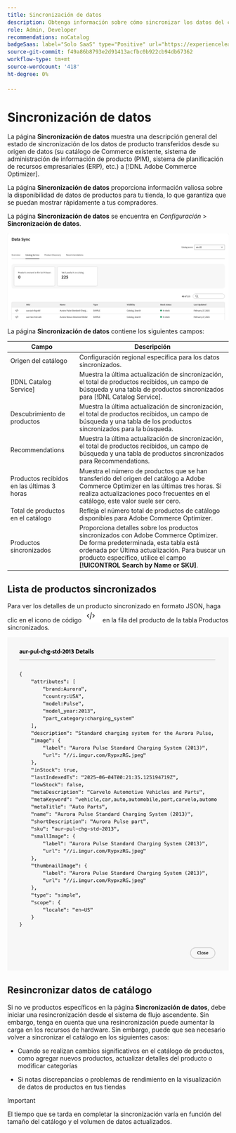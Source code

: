 ```yaml
---
title: Sincronización de datos
description: Obtenga información sobre cómo sincronizar los datos del catálogo con  [!DNL Adobe Commerce Optimizer].
role: Admin, Developer
recommendations: noCatalog
badgeSaas: label="Solo SaaS" type="Positive" url="https://experienceleague.adobe.com/es/docs/commerce/user-guides/product-solutions" tooltip="Solo se aplica a los proyectos de Adobe Commerce as a Cloud Service y Adobe Commerce Optimizer (infraestructura de SaaS administrada por Adobe)."
source-git-commit: f49a86b8793e2d91413acfbc0b922cb94db67362
workflow-type: tm+mt
source-wordcount: '418'
ht-degree: 0%

---
```


# Sincronización de datos

La página **Sincronización de datos** muestra una descripción general del estado de sincronización de los datos de producto transferidos desde su origen de datos (su catálogo de Commerce existente, sistema de administración de información de producto (PIM), sistema de planificación de recursos empresariales (ERP), etc.) a [!DNL Adobe Commerce Optimizer].

La página **Sincronización de datos** proporciona información valiosa sobre la disponibilidad de datos de productos para tu tienda, lo que garantiza que se puedan mostrar rápidamente a tus compradores.

La página **Sincronización de datos** se encuentra en *Configuración* > **Sincronización de datos**.

![Sincronización de datos](../assets/data-sync.png)

La página **Sincronización de datos** contiene los siguientes campos:

| Campo | Descripción |
|--- |--- |
| Origen del catálogo | Configuración regional específica para los datos sincronizados. |
| [!DNL Catalog Service] | Muestra la última actualización de sincronización, el total de productos recibidos, un campo de búsqueda y una tabla de productos sincronizados para [!DNL Catalog Service]. |
| Descubrimiento de productos | Muestra la última actualización de sincronización, el total de productos recibidos, un campo de búsqueda y una tabla de los productos sincronizados para la búsqueda. |
| Recommendations | Muestra la última actualización de sincronización, el total de productos recibidos, un campo de búsqueda y una tabla de productos sincronizados para Recommendations. |
| Productos recibidos en las últimas 3 horas | Muestra el número de productos que se han transferido del origen del catálogo a Adobe Commerce Optimizer en las últimas tres horas. Si realiza actualizaciones poco frecuentes en el catálogo, este valor suele ser cero. |
| Total de productos en el catálogo | Refleja el número total de productos de catálogo disponibles para Adobe Commerce Optimizer. |
| Productos sincronizados | Proporciona detalles sobre los productos sincronizados con Adobe Commerce Optimizer. De forma predeterminada, esta tabla está ordenada por Última actualización. Para buscar un producto específico, utilice el campo **[!UICONTROL Search by Name or SKU]**. |

## Lista de productos sincronizados

Para ver los detalles de un producto sincronizado en formato JSON, haga clic en el icono de código ![Vínculo de código](../assets/data-sync-details.png) en la fila del producto de la tabla Productos sincronizados.

![Detalles del producto sincronizado](../assets/synced-products.png)

## Resincronizar datos de catálogo

Si no ve productos específicos en la página **Sincronización de datos**, debe iniciar una resincronización desde el sistema de flujo ascendente. Sin embargo, tenga en cuenta que una resincronización puede aumentar la carga en los recursos de hardware. Sin embargo, puede que sea necesario volver a sincronizar el catálogo en los siguientes casos:

- Cuando se realizan cambios significativos en el catálogo de productos, como agregar nuevos productos, actualizar detalles del producto o modificar categorías

- Si notas discrepancias o problemas de rendimiento en la visualización de datos de productos en tus tiendas

>[!IMPORTANT]
>
>El tiempo que se tarda en completar la sincronización varía en función del tamaño del catálogo y el volumen de datos actualizados.
